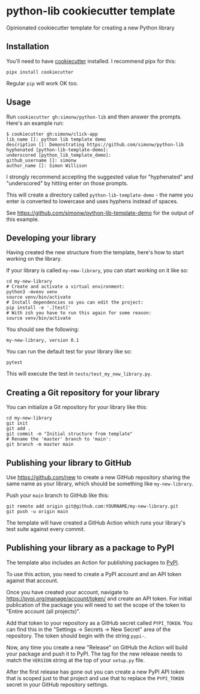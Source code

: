 # python-lib cookiecutter template

Opinionated cookiecutter template for creating a new Python library

## Installation

You'll need to have [cookiecutter](https://cookiecutter.readthedocs.io/) installed. I recommend pipx for this:

    pipx install cookiecutter

Regular `pip` will work OK too.

## Usage

Run `cookiecutter gh:simonw/python-lib` and then answer the prompts. Here's an example run:

    $ cookiecutter gh:simonw/click-app
    lib_name []: python lib template demo
    description []: Demonstrating https://github.com/simonw/python-lib
    hyphenated [python-lib-template-demo]: 
    underscored [python_lib_template_demo]: 
    github_username []: simonw
    author_name []: Simon Willison

I strongly recommend accepting the suggested value for "hyphenated" and "underscored" by hitting enter on those prompts.

This will create a directory called `python-lib-template-demo` - the name you enter is converted to lowercase and uses hyphens instead of spaces.

See https://github.com/simonw/python-lib-template-demo for the output of this example.

## Developing your library

Having created the new structure from the template, here's how to start working on the library.

If your library is called `my-new-library`, you can start working on it like so:

    cd my-new-library
    # Create and activate a virtual environment:
    python3 -mvenv venv
    source venv/bin/activate
    # Install dependencies so you can edit the project:
    pip install -e '.[test]'
    # With zsh you have to run this again for some reason:
    source venv/bin/activate

You should see the following:

    my-new-library, version 0.1

You can run the default test for your library like so:

    pytest

This will execute the test in `tests/test_my_new_library.py`.

## Creating a Git repository for your library

You can initialize a Git repository for your library like this:

    cd my-new-library
    git init
    git add .
    git commit -m "Initial structure from template"
    # Rename the 'master' branch to 'main':
    git branch -m master main

## Publishing your library to GitHub

Use https://github.com/new to create a new GitHub repository sharing the same name as your library, which should be something like `my-new-library`.

Push your `main` branch to GitHub like this:

    git remote add origin git@github.com:YOURNAME/my-new-library.git
    git push -u origin main

The template will have created a GitHub Action which runs your library's test suite against every commit.

## Publishing your library as a package to PyPI

The template also includes an Action for publishing packages to [PyPI](https://pypi.org/).

To use this action, you need to create a PyPI account and an API token against that account.

Once you have created your account, navigate to https://pypi.org/manage/account/token/ and create an API token. For initial publication of the package you will need to set the scope of the token to "Entire account (all projects)".

Add that token to your repository as a GitHub secret called `PYPI_TOKEN`. You can find this in the "Settings -> Secrets -> New Secret" area of the repository. The token should begin with the string `pypi-`.

Now, any time you create a new "Release" on GitHub the Action will build your package and push it to PyPI. The tag for the new release needs to match the `VERSION` string at the top of your `setup.py` file.

After the first release has gone out you can create a new PyPI API token that is scoped just to that project and use that to replace the `PYPI_TOKEN` secret in your GitHub repository settings.
